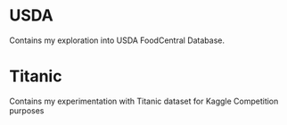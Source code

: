 # USDA
Contains my exploration into USDA FoodCentral Database. 

# Titanic
Contains my experimentation with Titanic dataset for Kaggle Competition purposes

